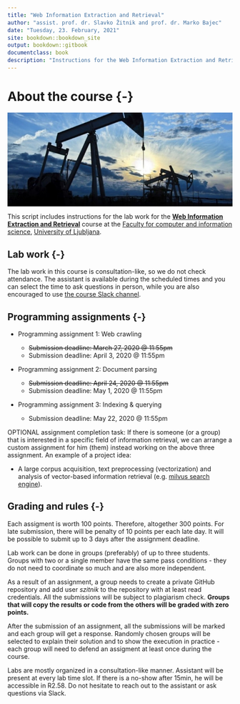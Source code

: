 ```yaml
--- 
title: "Web Information Extraction and Retrieval"
author: "assist. prof. dr. Slavko Žitnik and prof. dr. Marko Bajec"
date: "Tuesday, 23. February, 2021"
site: bookdown::bookdown_site
output: bookdown::gitbook
documentclass: book
description: "Instructions for the Web Information Extraction and Retrieval course labs"
---
```


# About the course {-}

<img src="img/book/oil-rig.png" style="display: block; margin: auto;" />

This script includes instructions for the lab work for the [**Web Information Extraction and Retrieval**](https://ucilnica.fri.uni-lj.si/course/view.php?id=284) course at the [Faculty for computer and information science](http://www.fri.uni-lj.si/), [University of Ljubljana](http://www.uni-lj.si/).

## Lab work {-}

The lab work in this course is consultation-like, so we do not check attendance. The assistant is available during the scheduled times and you can select the time to ask questions in person, while you are also encouraged to use [the course Slack channel](https://wier-workspace.slack.com).


## Programming assignments {-}

* Programming assignment 1: Web crawling
    * <span style="text-decoration: line-through;">Submission deadline: March 27, 2020 @ 11:55pm</span>
    * Submission deadline: April 3, 2020 @ 11:55pm
  
* Programming assignment 2: Document parsing
    * <span style="text-decoration: line-through;">Submission deadline: April 24, 2020 @ 11:55pm</span>
    * Submission deadline: May 1, 2020 @ 11:55pm
  
* Programming assignment 3: Indexing & querying
    * Submission deadline: May 22, 2020 @ 11:55pm
    
OPTIONAL assignment completion task: If there is someone (or a group) that is interested in a specific field of information retrieval, we can arrange a custom assignment for him (them) instead working on the above three assignment. An example of a project idea:
* A large corpus acquisition, text preprocessing (vectorization) and analysis of vector-based information retrieval (e.g. [milvus search engine](https://milvus.io/)).

## Grading and rules {-}

Each assigment is worth 100 points. Therefore, altogether 300 points. For late submission, there will be penalty of 10 points per each late day. It will be possible to submit up to 3 days after the assignment deadline.

Lab work can be done in groups (preferably) of up to three students. Groups with two or a single member have the same pass conditions - they do not need to coordinate so much and are also more independent.

As a result of an assignment, a group needs to create a private GitHub repository and add user *szitnik* to the repository with at least read credentials. All the submissions will be subject to plagiarism check. **Groups that will copy the results or code from the others will be graded with zero points.**

After the submission of an assignment, all the submissions will be marked and each group will get a response. Randomly chosen groups will be selected to explain their solution and to show the execution in practice - each group will need to defend an assigment at least once during the course.

Labs are mostly organized in a consultation-like manner. Assistant will be present at every lab time slot. If there is a no-show after 15min, he will be accessible in R2.58. Do not hesitate to reach out to the assistant or ask questions via Slack. 
